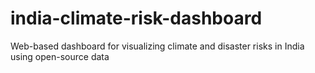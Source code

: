 # india-climate-risk-dashboard
Web-based dashboard for visualizing climate and disaster risks in India using open-source data
